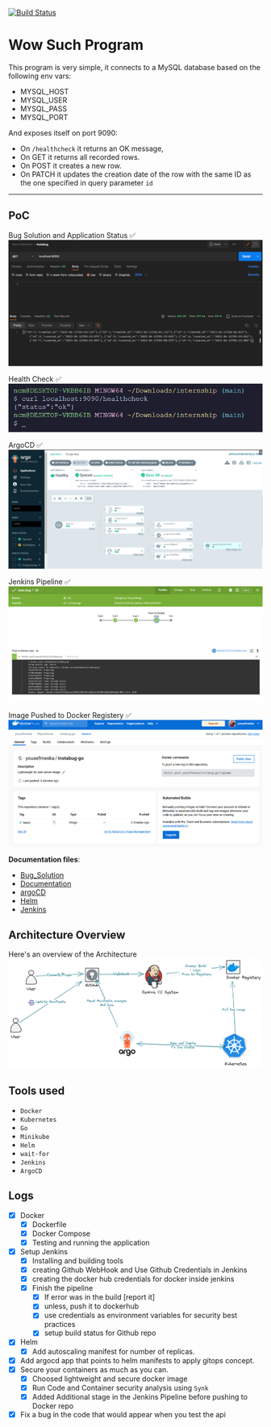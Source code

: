 [![Build Status](https://c897-41-239-147-125.eu.ngrok.io/buildStatus/icon?job=insta-bug)](https://c897-41-239-147-125.eu.ngrok.io/job/insta-bug/)

# Wow Such Program

This program is very simple, it connects to a MySQL database based on the following env vars:

* MYSQL_HOST
* MYSQL_USER
* MYSQL_PASS
* MYSQL_PORT

And exposes itself on port 9090:

* On `/healthcheck` it returns an OK message,
* On GET it returns all recorded rows.
* On POST it creates a new row.
* On PATCH it updates the creation date of the row with the same ID as the one specified in query parameter `id`

-----

## PoC

Bug Solution and Application Status ✅ <br/>
![](./docs/screenshots/bug_solution.png)

Health Check ✅<br/>
![](./docs/screenshots/healthcheck.png)

ArgoCD ✅ <br/>
![](./docs/screenshots/success.png)

Jenkins Pipeline ✅ <br/>
![](./docs/screenshots/jenkins.png)

Image Pushed to Docker Registery ✅ <br/>
![](./docs/screenshots/docker_registery.png)

**Documentation files**:

* [Bug_Solution](https://github.com/MrBomber0x001/instabug-intern-2023/blob/main/docs/Bug_Solution.md)
* [Documentation](https://github.com/MrBomber0x001/instabug-intern-2023/blob/main/docs/Documentation.md)
* [argoCD](https://github.com/MrBomber0x001/instabug-intern-2023/blob/main/docs/ArgoCD.md)
* [Helm](https://github.com/MrBomber0x001/instabug-intern-2023/blob/main/docs/Helm.md)
* [Jenkins](https://github.com/MrBomber0x001/instabug-intern-2023/blob/main/docs/jenkins.md)

## Architecture Overview

Here's an overview of the Architecture
![](./docs/screenshots/Architecture.png)

## Tools used

* `Docker`
* `Kubernetes`
* `Go`
* `Minikube`
* `Helm`
* `wait-for`
* `Jenkins`
* `ArgoCD`

## Logs

* [x] Docker
  * [x] Dockerfile
  * [x] Docker Compose
  * [x] Testing and running the application

* [x] Setup Jenkins
  * [x] Installing and building tools
  * [x] creating Github WebHook and Use Github Credentials in Jenkins
  * [x] creating the docker hub credentials for docker inside jenkins
  * [x] Finish the pipeline
    * [x] If error was in the build [report it]
    * [x] unless, push it to dockerhub
    * [x] use credentials as environment variables for security best practices
    * [x] setup build status for Github repo

* [x] Helm
  * [x] Add autoscaling manifest for number of replicas.
* [x] Add argocd app that points to helm manifests to apply gitops
concept.
* [x] Secure your containers as much as you can.
  * [x] Choosed lightweight and secure docker image
  * [x] Run Code and Container security analysis using `Synk`
  * [x] Added Additional stage in the Jenkins Pipeline before pushing to Docker repo
* [x] Fix a bug in the code that would appear when you test the api
